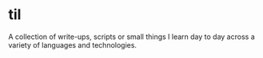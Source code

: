 # til


A collection of write-ups, scripts or small things I learn day to day across a variety of languages and technologies.
